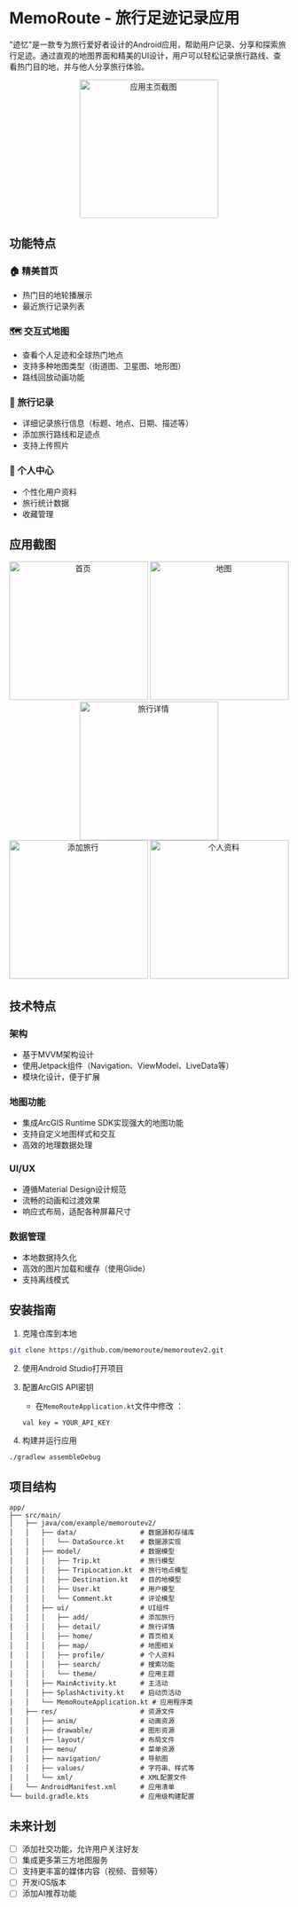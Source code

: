 # MemoRoute - 旅行足迹记录应用

"迹忆"是一款专为旅行爱好者设计的Android应用，帮助用户记录、分享和探索旅行足迹。通过直观的地图界面和精美的UI设计，用户可以轻松记录旅行路线、查看热门目的地，并与他人分享旅行体验。

<div align="center">
  <img src="screenshots/home_screen.png" alt="应用主页截图" width="250"/>
</div>

## 功能特点

### 🏠 精美首页
- 热门目的地轮播展示
- 最近旅行记录列表

### 🗺️ 交互式地图
- 查看个人足迹和全球热门地点
- 支持多种地图类型（街道图、卫星图、地形图）
- 路线回放动画功能

### 📝 旅行记录
- 详细记录旅行信息（标题、地点、日期、描述等）
- 添加旅行路线和足迹点
- 支持上传照片

### 👤 个人中心
- 个性化用户资料
- 旅行统计数据
- 收藏管理

## 应用截图

<div align="center">
  <img src="screenshots/home_screen.png" alt="首页" width="250"/>
  <img src="screenshots/map_screen.png" alt="地图" width="250"/>
  <img src="screenshots/trip_detail_screen.png" alt="旅行详情" width="250"/>
</div>

<div align="center">
  <img src="screenshots/add_trip_screen.png" alt="添加旅行" width="250"/>
  <img src="screenshots/profile_screen.png" alt="个人资料" width="250"/>
</div>

## 技术特点

### 架构
- 基于MVVM架构设计
- 使用Jetpack组件（Navigation、ViewModel、LiveData等）
- 模块化设计，便于扩展

### 地图功能
- 集成ArcGIS Runtime SDK实现强大的地图功能
- 支持自定义地图样式和交互
- 高效的地理数据处理

### UI/UX
- 遵循Material Design设计规范
- 流畅的动画和过渡效果
- 响应式布局，适配各种屏幕尺寸

### 数据管理
- 本地数据持久化
- 高效的图片加载和缓存（使用Glide）
- 支持离线模式

## 安装指南

1. 克隆仓库到本地
```bash
git clone https://github.com/memoroute/memoroutev2.git
```

2. 使用Android Studio打开项目

3. 配置ArcGIS API密钥
   - 在`MemoRouteApplication.kt`文件中修改  ：
   ```
   val key = YOUR_API_KEY
   ```

4. 构建并运行应用
```bash
./gradlew assembleDebug
```

## 项目结构

```
app/
├── src/main/
│   ├── java/com/example/memoroutev2/
│   │   ├── data/                # 数据源和存储库
│   │   │   └── DataSource.kt    # 数据源实现
│   │   ├── model/               # 数据模型
│   │   │   ├── Trip.kt          # 旅行模型
│   │   │   ├── TripLocation.kt  # 旅行地点模型
│   │   │   ├── Destination.kt   # 目的地模型
│   │   │   ├── User.kt          # 用户模型
│   │   │   └── Comment.kt       # 评论模型
│   │   ├── ui/                  # UI组件
│   │   │   ├── add/             # 添加旅行
│   │   │   ├── detail/          # 旅行详情
│   │   │   ├── home/            # 首页相关
│   │   │   ├── map/             # 地图相关
│   │   │   ├── profile/         # 个人资料
│   │   │   ├── search/          # 搜索功能
│   │   │   └── theme/           # 应用主题
│   │   ├── MainActivity.kt      # 主活动
│   │   ├── SplashActivity.kt    # 启动页活动
│   │   └── MemoRouteApplication.kt # 应用程序类
│   ├── res/                     # 资源文件
│   │   ├── anim/                # 动画资源
│   │   ├── drawable/            # 图形资源
│   │   ├── layout/              # 布局文件
│   │   ├── menu/                # 菜单资源
│   │   ├── navigation/          # 导航图
│   │   ├── values/              # 字符串、样式等
│   │   └── xml/                 # XML配置文件
│   └── AndroidManifest.xml      # 应用清单
└── build.gradle.kts             # 应用级构建配置
```

## 未来计划

- [ ] 添加社交功能，允许用户关注好友
- [ ] 集成更多第三方地图服务
- [ ] 支持更丰富的媒体内容（视频、音频等）
- [ ] 开发iOS版本
- [ ] 添加AI推荐功能
